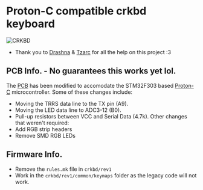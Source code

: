 # Proton-C compatible crkbd keyboard 
![CRKBD](https://raw.githubusercontent.com/wafflekeebs/waffle_corne/proton-c/images/crkbd.png)

* Thank you to [Drashna](https://github.com/drashna) & [Tzarc](https://github.com/tzarc) for all the help on this project :3
## PCB Info. - No guarantees this works yet lol. 
The [PCB](https://github.com/foostan/crkbd.git) has been modified to accomodate the STM32F303 based [Proton-C](https://qmk.fm/proton-c/) microcontroller. Some of these changes include: 
* Moving the TRRS data line to the TX pin (A9). 
* Moving the LED data line to ADC3-12 (B0).
* Pull-up resistors between VCC and Serial Data (4.7k).
Other changes that weren't required:
* Add RGB strip headers 
* Remove SMD RGB LEDs

## Firmware Info. 
* Remove the `rules.mk` file in `crkbd/rev1`
* Work in the `crkbd/rev1/common/keymaps` folder as the legacy code will not work. 
